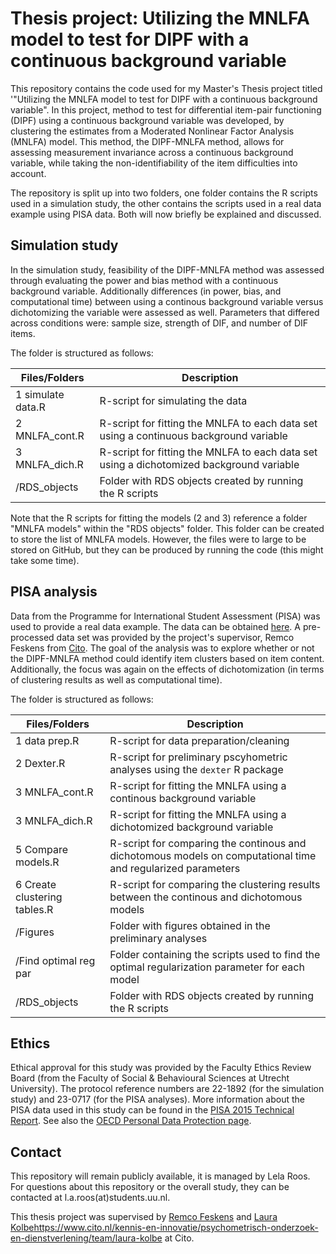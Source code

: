 # Thesis project: Utilizing the MNLFA model to test for DIPF with a continuous background variable

This repository contains the code used for my Master's Thesis project titled '"Utilizing the MNLFA model to test for DIPF with a continuous background variable". In this project, method to test for differential item-pair functioning (DIPF) using a continuous background variable was developed, by clustering the estimates from a Moderated Nonlinear Factor Analysis (MNLFA) model. This method, the DIPF-MNLFA method, allows for assessing measurement invariance across a continuous background variable, while taking the non-identifiability of the item difficulties into account. 

The repository is split up into two folders, one folder contains the R scripts used in a simulation study, the other contains the scripts used in a real data example using PISA data. Both will now briefly be explained and discussed.

## Simulation study
In the simulation study, feasibility of the DIPF-MNLFA method was assessed through evaluating the power and bias method with a continuous background variable. Additionally differences (in power, bias, and computational time) between using a continous background variable versus dichotomizing the variable were assessed as well. Parameters that differed across conditions were: sample size, strength of DIF, and number of DIF items.

The folder is structured as follows:

| Files/Folders                 | Description   |
| -----------------             | ------------- |
|1 simulate data.R              |R-script for simulating the data|
|2 MNLFA_cont.R                 |R-script for fitting the MNLFA to each data set using a continuous background variable |
|3 MNLFA_dich.R                 |R-script for fitting the MNLFA to each data set using a dichotomized background variable |
|/RDS_objects                   |Folder with RDS objects created by running the R scripts|

Note that the R scripts for fitting the models (2 and 3) reference a folder "MNLFA models" within the "RDS objects" folder. This folder can be created to store the list of MNLFA models. However, the files were to large to be stored on GitHub, but they can be produced by running the code (this might take some time).

## PISA analysis
Data from the Programme for International Student Assessment (PISA) was used to provide a real data example. The data can be obtained [here](https://www.oecd.org/pisa/data/2015database/). A pre-processed data set was provided by the project's supervisor, Remco Feskens from [Cito](https://www.cito.nl/). The goal of the analysis was to explore whether or not the DIPF-MNLFA method could identify item clusters based on item content. Additionally, the focus was again on the effects of dichotomization (in terms of clustering results as well as computational time). 

The folder is structured as follows:

| Files/Folders                 | Description   |
| -----------------             | ------------- |
|1 data prep.R                  |R-script for data preparation/cleaning |
|2 Dexter.R                     |R-script for preliminary pscyhometric analyses using the `dexter` R package |
|3 MNLFA_cont.R                 |R-script for fitting the MNLFA using a continous background variable |
|3 MNLFA_dich.R                 |R-script for fitting the MNLFA using a dichotomized background variable |
|5 Compare models.R             |R-script for comparing the continous and dichotomous models on computational time and regularized parameters |
|6 Create clustering tables.R   |R-script for comparing the clustering results between the continous and dichotomous models  |
|/Figures                       |Folder with figures obtained in the preliminary analyses |
|/Find optimal reg par          |Folder containing the scripts used to find the optimal regularization parameter for each model |
|/RDS_objects                   |Folder with RDS objects created by running the R scripts|

## Ethics
Ethical approval for this study was provided by the Faculty Ethics Review Board (from the Faculty of Social & Behavioural Sciences at Utrecht University). The protocol reference numbers are 22-1892 (for the simulation study) and 23-0717 (for the PISA analyses). More information about the PISA data used in this study can be found in the [PISA 2015 Technical Report](https://www.oecd.org/pisa/data/2015-technical-report/). See also the [OECD Personal Data Protection page](https://www.oecd.org/general/data-protection.htm). 

## Contact
This repository will remain publicly available, it is managed by Lela Roos. For questions about this repository or the overall study, they can be contacted at l.a.roos(at)students.uu.nl. 

This thesis project was supervised by [Remco Feskens](https://www.cito.nl/kennis-en-innovatie/psychometrisch-onderzoek-en-dienstverlening/team/remco-feskens) and [Laura Kolbe]()https://www.cito.nl/kennis-en-innovatie/psychometrisch-onderzoek-en-dienstverlening/team/laura-kolbe at Cito.




